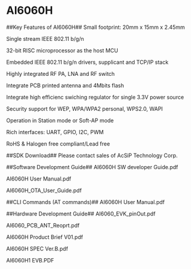# AI6060H
##Key Features of AI6060H##
Small footprint: 20mm x 15mm x 2.45mm

Single stream IEEE 802.11 b/g/n

32-bit RISC microprocessor as the host MCU

Embedded IEEE 802.11 b/g/n drivers, supplicant and TCP/IP stack

Highly integrated RF PA, LNA and RF switch

Integrate PCB printed antenna and 4Mbits flash

Integrate high efficienc swiching regulator for single 3.3V power source

Security support for WEP, WPA/WPA2 personal, WPS2.0, WAPI

Operation in Station mode or Soft-AP mode

Rich interfaces: UART, GPIO, I2C, PWM

RoHS & Halogen free compliant/Lead free

##SDK Download##
Please contact sales of AcSiP Technology Corp.

##Software Development Guide##
AI6060H SW developer Guide.pdf

AI6060H User Manual.pdf

AI6060H_OTA_User_Guide.pdf

##CLI Commands (AT commands)##
AI6060H User Manual.pdf

##Hardware Development Guide##
AI6060_EVK_pinOut.pdf

AI6060_PCB_ANT_Reoprt.pdf

AI6060H Product Brief V01.pdf

AI6060H SPEC Ver.B.pdf

AI6060H1 EVB.PDF
